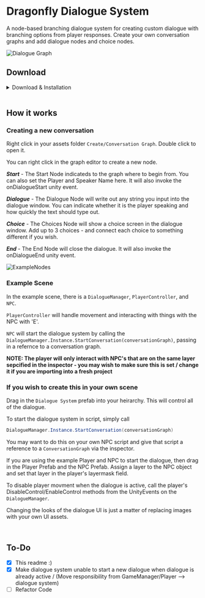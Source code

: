 # Dragonfly Dialogue System

A node-based branching dialogue system for creating custom dialogue with branching options from player responses. Create your own conversation graphs and add dialogue nodes and choice nodes.

![Dialogue Graph](https://user-images.githubusercontent.com/79820324/173307069-80d6342b-6b04-47e7-ba17-14083107f8fb.PNG)

## Download
<details>

<summary>Download & Installation</summary>
<br>
  
[Download](https://github.com/Kzzkt147/dragonfly-dialogue-system/releases)
  
### Installation
Download the unity package and install into your unity project. If your project does not have TextMeshPro installed - it will prompt you to install it whenever text should appear on screen.
  
</details>

<br>

## How it works

### Creating a new conversation

Right click in your assets folder `Create/Conversation Graph`. Double click to open it.

You can right click in the graph editor to create a new node.

***Start*** - The Start Node indicateds to the graph where to begin from. You can also set the Player and Speaker Name here. It will also invoke the onDialogueStart unity event.

***Dialogue*** - The Dialogue Node will write out any string you input into the dialogue window. You can indicate whether it is the player speaking and how quickly the text should type out.

***Choice*** - The Choices Node will show a choice screen in the dialogue window. Add up to 3 choices - and connect each choice to something different if you wish.

***End*** - The End Node will close the dialogue. It will also invoke the onDialogueEnd unity event.

![ExampleNodes](https://user-images.githubusercontent.com/79820324/173321432-449eb468-8826-425e-9d9e-92b5c0a87bbe.PNG)


### Example Scene

In the example scene, there is a `DialogueManager`, `PlayerController`, and `NPC`.

`PlayerController` will handle movement and interacting with things with the NPC with 'E'.

`NPC` will start the dialogue system by calling the `DialogueManager.Instance.StartConversation(conversationGraph)`, passing in a refernce to a conversation graph.

**NOTE: The player will only interact with NPC's that are on the same layer sepcified in the inspector - you may wish to make sure this is set / change it if you are importing into a fresh project**


### If you wish to create this in your own scene

Drag in the `Dialogue System` prefab into your heirarchy. This will control all of the dialogue.

To start the dialogue system in script, simply call 
```cs
DialogueManager.Instance.StartConversation(conversationGraph)
```
You may want to do this on your own NPC script and give that script a reference to a `ConversationGraph` via the inspector.

If you are using the example Player and NPC to start the dialogue, then drag in the Player Prefab and the NPC Prefab. Assign a layer to the NPC object and set that layer in the player's layermask field.

To disable player movment when the dialogue is active, call the player's DisableControl/EnableControl methods from the UnityEvents on the `DialogueManager`.


Changing the looks of the dialogue UI is just a matter of replacing images with your own UI assets.

<br>

## To-Do

- [X] This readme :)
- [X] Make dialogue system unable to start a new dialogue when dialogue is already active / (Move responsibility from GameManager/Player --> dialogue system)
- [ ] Refactor Code
